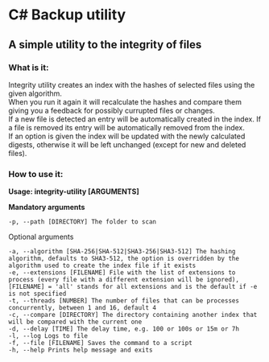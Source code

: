 # C# Backup utility

## A simple utility to the integrity of files

### What is it:

Integrity utility creates an index with the hashes of selected files using the given algorithm.  
When you run it again it will recalculate the hashes and compare them giving you a feedback for possibly currupted files or changes.  
If a new file is detected an entry will be automatically created in the index. If a file is removed its entry will be automatically removed from the index.  
If an option is given the index will be updated with the newly calculated digests, otherwise it will be left unchanged (except for new and deleted files).

### How to use it:

**Usage: integrity-utility [ARGUMENTS]**

**Mandatory arguments**

`-p, --path [DIRECTORY] The folder to scan`

Optional arguments

`-a, --algorithm [SHA-256|SHA-512|SHA3-256|SHA3-512] The hashing algorithm, defaults to SHA3-512, the option is overridden by the algorithm used to create the index file if it exists`  
`-e, --extensions [FILENAME] File with the list of extensions to process (every file with a different extension will be ignored), [FILENAME] = 'all' stands for all extensions and is the default if -e is not specified`  
`-t, --threads [NUMBER] The number of files that can be processes concurrently, between 1 and 16, default 4`  
`-c, --compare [DIRECTORY] The directory containing another index that will be compared with the current one`  
`-d, --delay [TIME] The delay time, e.g. 100 or 100s or 15m or 7h`  
`-l, --log Logs to file`  
`-f, --file [FILENAME] Saves the command to a script`  
`-h, --help Prints help message and exits`